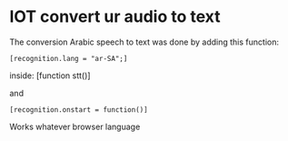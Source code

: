 # IOT convert ur audio to text 


The conversion Arabic speech to text was done by adding this function:

`[recognition.lang = "ar-SA";]`


inside: [function stt()] 


and 


`[recognition.onstart = function()]`


Works whatever browser language
